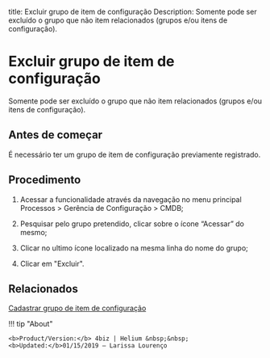 title: Excluir grupo de item de configuração
Description: Somente pode ser excluído o grupo que não item relacionados (grupos e/ou itens de configuração).
# Excluir grupo de item de configuração

Somente pode ser excluído o grupo que não item relacionados (grupos e/ou itens de configuração).

Antes de começar
--------------------

É necessário ter um grupo de item de configuração previamente registrado.

Procedimento
----------------

1.  Acessar a funcionalidade através da navegação no menu principal Processos \>
    Gerência de Configuração \> CMDB;

2.  Pesquisar pelo grupo pretendido, clicar sobre o ícone “Acessar” do mesmo;

3.  Clicar no ultimo ícone localizado na mesma linha do nome do grupo;

4.  Clicar em "Excluir".

Relacionados
----------------

[Cadastrar grupo de item de configuração](/pt-br/4biz-helium/processes/configuration/configuration/register-configuration-item-group.html)

!!! tip "About"

    <b>Product/Version:</b> 4biz | Helium &nbsp;&nbsp;
    <b>Updated:</b>01/15/2019 – Larissa Lourenço
